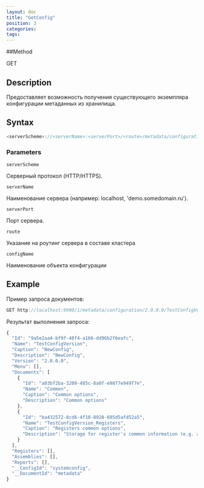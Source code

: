 ```yaml
---
layout: doc
title: "GetConfig"
position: 3
categories: 
tags:
---
```


##Method

GET

## Description
Предоставляет возможность получения существующего экземпляра конфигурации метаданных из хранилища.


## Syntax
```csharp
<serverScheme>://<serverName>:<serverPort>/<route>/metadata/configuration/<version>/<configName>
```

### Parameters

`serverScheme`

Серверный протокол (HTTP/HTTPS).

`serverName`

Наименование сервера (например: localhost, 'demo.somedomain.ru').

`serverPort`

Порт сервера.

`route` 

Указание на роутинг сервера в составе кластера

`configName`

Наименование объекта конфигурации

## Example

Пример запроса документов:

```csharp
GET http://localhost:9900/1/metadata/configuration/2.0.0.0/TestConfigVersion 
```

Результат выполнения запроса:

```js
{
  "Id": "9a5e2aa4-bf9f-48f4-a166-dd96b2f6eafc",
  "Name": "TestConfigVersion",
  "Caption": "NewConfig",
  "Description": "NewConfig",
  "Version": "2.0.0.0",
  "Menu": [],
  "Documents": [
    {
      "Id": "a03bf2ba-3209-485c-8a0f-e98f7e949f7e",
      "Name": "Common",
      "Caption": "Common options",
      "Description": "Common options"
    },
    {
      "Id": "ba432572-8cd6-4f10-8928-695d5afd52a5",
      "Name": "TestConfigVersion_Registers",
      "Caption": "Registers common options",
      "Description": "Storage for register's common information (e.g. actual date)"
    }
  ],
  "Registers": [],
  "Assemblies": [],
  "Reports": [],
  "__ConfigId": "systemconfig",
  "__DocumentId": "metadata"
}
```

